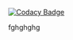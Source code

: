 
[![Codacy Badge](https://api.codacy.com/project/badge/Grade/514a9227681f46e0abc6ffc00b23afdc)](https://app.codacy.com/manual/sdffsdaf/automattic.github.io?utm_source=github.com&utm_medium=referral&utm_content=sdffsdaf/automattic.github.io&utm_campaign=Badge_Grade_Settings)

fghghghg
